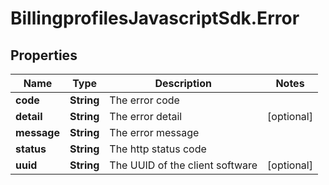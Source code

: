 # BillingprofilesJavascriptSdk.Error

## Properties
Name | Type | Description | Notes
------------ | ------------- | ------------- | -------------
**code** | **String** | The error code | 
**detail** | **String** | The error detail | [optional] 
**message** | **String** | The error message | 
**status** | **String** | The http status code | 
**uuid** | **String** | The UUID of the client software | [optional] 



